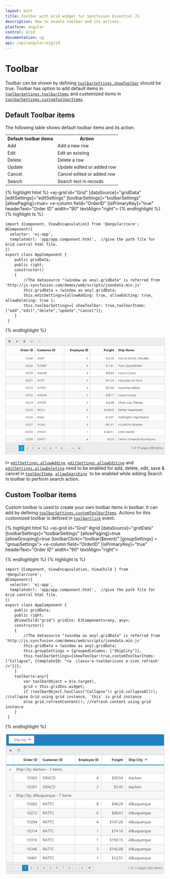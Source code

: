 ```yaml
---
layout: post
title: Toolbar with Grid widget for Syncfusion Essential JS
description: How to enable toolbar and its actions.
platform: angular
control: Grid
documentation: ug
api: /api/angular/ejgrid
---
```

# Toolbar

Toolbar can be shown by defining [`toolbarSettings.showToolbar`](https://help.syncfusion.com/api/angular/ejgrid#members:toolbarsettings-showtoolbar "showToolbar") should be true. Toolbar has option to add default items in [`toolbarSettings.toolbarItems`](https://help.syncfusion.com/api/angular/ejgrid#members:toolbarsettings-toolbaritems "toolbarItems") and customized items in [`toolbarSettings.customToolbarItems`](https://help.syncfusion.com/api/angular/ejgrid#members:toolbarsettings-customtoolbaritems "customToolbarItems").

## Default Toolbar items

The following table shows default toolbar items and its action. 

<table>
<tr>
<th>
Default toolbar items</th><th>
Action</th></tr>
<tr>
<td>
Add</td><td>
Add a new row</td></tr>
<tr>
<td>
Edit</td><td>
Edit an existing</td></tr>
<tr>
<td>
Delete</td><td>
Delete a row</td></tr>
<tr>
<td>
Update</td><td>
Update edited or added row</td></tr>
<tr>
<td>
Cancel</td><td>
Cancel edited or added row</td></tr>
<tr>
<td>
Search</td><td>
Search text in records</td></tr>
</table>


{% highlight html %}
<ej-grid id="Grid" [dataSource]="gridData" [editSettings]="editSettings" [toolbarSettings]="toolbarSettings" [allowPaging]=true>
    <e-columns>
        <e-column field="OrderID" [isPrimaryKey]="true" headerText="Order ID" width="90" textAlign="right"></e-column>
        <e-column field="CustomerID" headerText= 'Customer ID' width= 90></e-column>
        <e-column field="EmployeeID" headerText='Employee ID' editType="dropdownedit" textAlign="right" width="80"></e-column>
        <e-column field="Freight" headerText= 'Freight' textAlign="right" editType= "numericedit" width="80" format= "{0:C}" ></e-column>
        <e-column field="ShipName" headerText='Ship Name' width="150"  ></e-column>
    </e-columns>
</ej-grid>
{% endhighlight %}
{% highlight ts %}

    import {Component, ViewEncapsulation} from '@angular/core';
    @Component({
      selector: 'ej-app',
      templateUrl: 'app/app.component.html',  //give the path file for Grid control html file.
    })
    export class AppComponent {
        public gridData;
        public right;
    	constructor()
        {
            //The datasource "(window as any).gridData" is referred from 'http://js.syncfusion.com/demos/web/scripts/jsondata.min.js'
            this.gridData = (window as any).gridData;
            this.editSettings={allowAdding: true, allowEditing: true, allowDeleting: true };
            this.toolbarSettings={ showToolbar: true,toolbarItems: ["add","edit","delete","update","cancel"]};
        }
     }

{% endhighlight %}


![](Toolbar_images/Toolbar_img1.png)


I> [`editSettings.allowAdding`](https://help.syncfusion.com/api/angular/ejgrid#members:editsettings-allowadding "allowAdding"), [`editSettings.allowEditing`](https://help.syncfusion.com/api/angular/ejgrid#members:editsettings-allowediting "allowEditing") and [`editSettings.allowDeleting`](https://help.syncfusion.com/api/angular/ejgrid#members:editsettings-allowdeleting "allowdeleting") need to be enabled for add, delete, edit, save & cancel in [`toolbarItems`](https://help.syncfusion.com/api/angular/ejgrid#members:toolbarsettings-toolbaritems "toolbaritems"). [`allowSearching`](https://help.syncfusion.com/api/angular/ejgrid#members:allowsearching "allowsearching")` to be enabled while adding Search in toolbar to perform search action.

## Custom Toolbar items

Custom toolbar is used to create your own toolbar items in toolbar. It can add by defining [`toolbarSettings.customToolbarItems`](https://help.syncfusion.com/api/angular/ejgrid#members:toolbarsettings-customtoolbaritems "customToolbarItems").  Actions for this customized toolbar is defined in [`toolbarClick`](https://help.syncfusion.com/api/angular/ejgrid#events:toolbarclick "toolbarclick") event.

{% highlight html %}
<ej-grid id="Grid" #grid [dataSource]="gridData" [toolbarSettings]="toolbarSettings" [allowPaging]=true [allowGrouping]=true (toolbarClick)="toolbar($event)" [groupSettings] = "groupSettings">
    <e-columns>
        <e-column field="OrderID" [isPrimaryKey]="true" headerText="Order ID" width="90" textAlign="right"></e-column>
        <e-column field="CustomerID" headerText= 'Customer ID' width= 90></e-column>
        <e-column field="EmployeeID" headerText='Employee ID' editType="dropdownedit" textAlign="right" width="80"></e-column>
        <e-column field="Freight" headerText= 'Freight' textAlign="right" editType= "numericedit" width="80" format= "{0:C}" ></e-column>
        <e-column field="ShipName" headerText='Ship Name' width="150"  ></e-column>
    </e-columns>
</ej-grid>

<style type="text/css" class="cssStyles">
  .refresh:before {
        content: "\e677";
  }
  .Collapse:before {
        content: "\e625";
  }
</style>

{% endhighlight %}
{% highlight ts %}

    import {Component, ViewEncapsulation, ViewChild } from '@angular/core';
    @Component({
      selector: 'ej-app',
      templateUrl: 'app/app.component.html',  //give the path file for Grid control html file.
    })
    export class AppComponent {
        public gridData;
        public right;
        @ViewChild("grid") gridIns: EJComponents<any, any>;  
    	constructor()
        {
            //The datasource "(window as any).gridData" is referred from 'http://js.syncfusion.com/demos/web/scripts/jsondata.min.js'
            this.gridData = (window as any).gridData;
            this.groupSettings = {groupedColumns: ["ShipCity"]},
            this.toolbarSettings={showToolbar:true,customToolbarItems:["Collapse", {templateID: "<a  class='e-toolbaricons e-icon refresh' />"}]};
        }
        toolbar(e:any){
            var toolbarObject = $(e.target),
            grid = this.gridIns.widget;
            if (toolbarObject.hasClass("Collapse")) grid.collapseAll(); //collapse Grid using grid instance, `this` is grid instance
            else grid.refreshContent(); //refresh content using grid instance
        }
     }

{% endhighlight %}

![](Toolbar_images/Toolbar_img2.jpeg)


